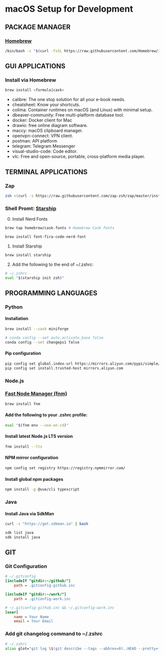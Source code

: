 # macOS Setup for Development


## PACKAGE MANAGER

### [Homebrew](https://brew.sh/)

```sh
/bin/bash -c "$(curl -fsSL https://raw.githubusercontent.com/Homebrew/install/HEAD/install.sh)"b
```


## GUI APPLICATIONS

### Install via Homebrew

```sh
brew install <formula|cask>
```

- calibre: The one stop solution for all your e-book needs.
- cheatsheet: Know your shortcuts.
- colima: Container runtimes on macOS (and Linux) with minimal setup.
- dbeaver-community: Free multi-platform database tool.
- docker: Docker client for Mac
- drawio: free online diagram software.
- maccy: macOS clipboard manager.
- openvpn-connect: VPN client.
- postman: API platform
- telegram: Telegram Messenger
- visual-studio-code: Code editor.
- vlc: Free and open-source, portable, cross-platform media player.


## TERMINAL APPLICATIONS

### Zap

```sh
zsh <(curl -s https://raw.githubusercontent.com/zap-zsh/zap/master/install.zsh) --branch release-v1
```

### Shell Promt: [Starship](https://starship.rs/guide/#%F0%9F%9A%80-installation)

0. Install Nerd Fonts

```sh
brew tap homebrew/cask-fonts # Homebrew Cask Fonts

brew install font-fira-code-nerd-font
```

1. Install Starship

```sh
brew install starship
```

2. Add the following to the end of ~/.zshrc:

```sh
# ~/.zshrc
eval "$(starship init zsh)"
```

## PROGRAMMING LANGUAGES

### Python

#### Installation

```sh
brew install --cask miniforge

# conda config --set auto_activate_base false
conda config --set changeps1 false
```

#### Pip configuration

```sh
pip config set global.index-url https://mirrors.aliyun.com/pypi/simple/
pip config set install.trusted-host mirrors.aliyun.com
```

### Node.js

### [Fast Node Manager (fnm)](https://github.com/Schniz/fnm)

```sh
brew install fnm
```

#### Add the following to your .zshrc profile:
```sh
eval "$(fnm env --use-on-cd)"
```

#### Install latest Node.js LTS version

```sh
fnm install --lts
```

#### NPM mirror configuration

```sh
npm config set registry https://registry.npmmirror.com/
```

#### Install global npm packages

```sh
npm install -g @vue/cli typescript
```

### Java

#### Install Java via SdkMan

```sh
curl -s "https://get.sdkman.io" | bash

sdk list java
sdk install java
```


## GIT

### Git Configuration

```ini
# ~/.gitconfig
[includeIf "gitdir:~/github/"]
    path = .gitconfig-github.inc

[includeIf "gitdir:~/work/"]
    path = .gitconfig-work.inc
```

```ini
# ~/.gitconfig-github.inc && ~/.gitconfig-work.inc
[user]
    name = Your Name
    email = Your Email
```

### Add git changelog command to ~/.zshrc
```sh
# ~/.zshrc
alias glot="git log \$(git describe --tags --abbrev=0)..HEAD --pretty=format:\"- %h %s\" --no-merges"
```

